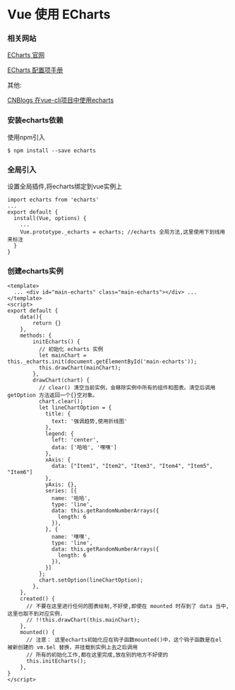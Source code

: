 # Vue 使用 ECharts

### 相关网站 ###

[ECharts 官网](https://echarts.baidu.com/)

[ECharts 配置项手册](https://echarts.baidu.com/option.html#title)

其他:

[CNBlogs 在vue-cli项目中使用echarts](https://www.cnblogs.com/Smiled/p/7686316.html)

### 安装echarts依赖 ###
使用npm引入

```
$ npm install --save echarts
```

### 全局引入 ###
设置全局插件,将echarts绑定到vue实例上

```
import echarts from 'echarts'
...
export default {
  install(Vue, options) {
    ...
    Vue.prototype._echarts = echarts; //echarts 全局方法,这里使用下划线用来标注
  }
}
```

### 创建echarts实例 ###
```
<template>
  ... <div id="main-echarts" class="main-echarts"></div> ...
</template>
<script>
export default {
    data(){
        return {}
    },
    methods: {
        initEcharts() {
          // 初始化 echarts 实例
          let mainChart = this._echarts.init(document.getElementById('main-echarts'));
          this.drawChart(mainChart);
        },
        drawChart(chart) {
          // clear() 清空当前实例，会移除实例中所有的组件和图表。清空后调用 getOption 方法返回一个{}空对象。
          chart.clear();
          let lineChartOption = {
            title: {
              text: '强调趋势,使用折线图'
            },
            legend: {
              left: 'center',
              data: ['哈哈', '嘿嘿']
            },
            xAxis: {
              data: ["Item1", "Item2", "Item3", "Item4", "Item5", "Item6"]
            },
            yAxis: {},
            series: [{
              name: '哈哈',
              type: 'line',
              data: this.getRandomNumberArrays({
                length: 6
              }),
            }, {
              name: '嘿嘿',
              type: 'line',
              data: this.getRandomNumberArrays({
                length: 6
              }),
            }]
          };
          chart.setOption(lineChartOption);
        },
    },
    created() {
      // 不要在这里进行任何的图表绘制,不好使,即使在 mounted 时存到了 data 当中,这里也取不到对应实例.
      // !!this.drawChart(this.mainChart);
    },
    mounted() {
      // 注意： 这里echarts初始化应在钩子函数mounted()中，这个钩子函数是在el 被新创建的 vm.$el 替换，并挂载到实例上去之后调用
      // 所有的初始化工作,都在这里完成,放在别的地方不好使的
      this.initEcharts();
    },
}
</script>
```
